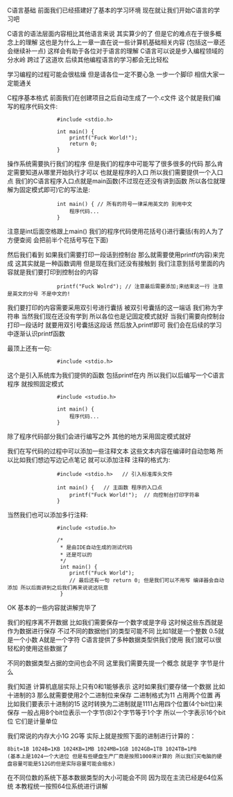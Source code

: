 C语言基础
前面我们已经搭建好了基本的学习环境 现在就让我们开始C语言的学习吧

C语言的语法层面内容相比其他语言来说 其实算少的了 但是它的难点在于很多概念上的理解 这也是为什么上一章一直在说一些计算机基础相关内容
(包括这一章还会继续补一点) 这样会有助于各位对于语言的理解 C语言可以说是步入编程领域的分水岭 跨过了这道坎 后续其他编程语言的学习都会无比轻松

学习编程的过程可能会很枯燥 但是请各位一定不要心急 一步一个脚印 相信大家一定能通关

C程序基本格式
前面我们在创建项目之后自动生成了一个.c文件 这个就是我们编写的程序代码文件:
					
					#include <stdio.h>

					int main() {
						printf("Fuck World!");
						return 0;
					}

操作系统需要执行我们的程序 但是我们的程序中可能写了很多很多的代码 那么肯定需要知道从哪里开始执行才可以 也就是程序的入口 
所以我们需要提供一个入口点 我们的C语言程序入口点就是main函数(不过现在还没有讲到函数 所以各位就理解为固定模式即可)它的写法是:
					
					int main() { // 所有的符号一律采用英文的 别用中文
						程序代码...
					}

注意是int后面空格跟上main() 我们的程序代码使用花括号{}进行囊括(有的人为了方便查阅 会把前半个花括号写在下面)

然后我们看到 如果我们需要打印一段话到控制台 那么就需要使用printf(内容)来完成
这其实就是一种函数调用 但是现在我们还没有接触到 我们注意到括号里面的内容就是我们要打印到控制台的内容

					printf("Fuck Wolrd"); // 注意最后需要添加;来结束这一行 注意是英文的分号 不是中文的!

我们要打印的内容需要采用双引号进行囊括 被双引号囊括的这一端话 我们称为字符串 当然我们现在还没有学到 所以各位也是记固定模式就好 
当我们需要向控制台打印一段话时 就要用双引号囊括这段话 然后放入printf即可 我们会在后续的学习中逐渐认识printf函数

最顶上还有一句:
					
					#include <stdio.h>

这个是引入系统库为我们提供的函数 包括printf在内 所以我们以后编写一个C语言程序 就按照固定模式

					#include <studio.h>

					int main() {
						程序代码...
					}

除了程序代码部分我们会进行编写之外 其他的地方采用固定模式就好

我们在写代码的过程中可以添加一些注释文本 这些文本内容在编译时自动忽略 所以比如我们想边写边记点笔记 就可以添加注释 注释的格式为:

					#include <stdio.h>   // 引入标准库头文件

					int main() {   // 主函数 程序的入口点
						printf("Fuck World!");  // 向控制台打印字符串
					}

当然我们也可以添加多行注释:
					
					#include <studio.h>

					/*
					 * 是由IDE自动生成的测试代码
					 * 还是可以的
					 */
					 int main() {
						printf("Fuck World");
						// 最后还有一句 return 0; 但是我们可以不用写 编译器会自动添加 所以后面讲到之后我们再来说说这玩意
					 }

OK 基本的一些内容就讲解完毕了

我们的程序离不开数据 比如我们需要保存一个数字或是字母 这时候这些东西就是作为数据进行保存 不过不同的数据他们的类型可能不同
比如1就是一个整数 0.5就是一个小数 A就是一个字符 C语言提供了多种数据类型供我们使用 我们就可以很轻松的使用这些数据了

不同的数据类型占据的空间也会不同 这里我们需要先提一个概念 就是字 字节是什么

我们知道 计算机底层实际上只有0和1能够表示 这时如果我们要存储一个数据 比如十进制的3 那么就需要使用2个二进制位来保存 二进制格式为11 占用两个位置 再比如我们要表示十进制的15
这时转换为二进制就是1111占用四个位置(4个bit位)来保存 一般占用8个bit位表示一个字节(B)2个字节等于1个字 所以一个字表示16个bit位 它们是计量单位

我们常说的内存大小1G 2G等 实际上就是按照下面的进制进行计算的：

	8bit=1B 1024B=1KB 1024KB=1MB 1024MB=1GB 1024GB=1TB 1024TB=1PB
	(基本上是1024一个大进位 但是有些硬盘生产厂商是按照1000来计算的 所以我们买电脑的硬盘容量可能是512G的但是实际容量可能会缩水)

在不同位数的系统下基本数据类型的大小可能会不同 因为现在主流已经是64位系统 本教程统一按照64位系统进行讲解